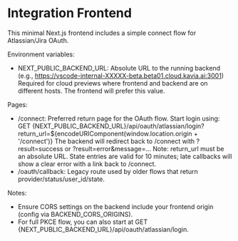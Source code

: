 # Integration Frontend

This minimal Next.js frontend includes a simple connect flow for Atlassian/Jira OAuth.

Environment variables:
- NEXT_PUBLIC_BACKEND_URL: Absolute URL to the running backend (e.g., https://vscode-internal-XXXXX-beta.beta01.cloud.kavia.ai:3001)
  Required for cloud previews where frontend and backend are on different hosts. The frontend will prefer this value.

Pages:
- /connect: Preferred return page for the OAuth flow. Start login using:
  GET {NEXT_PUBLIC_BACKEND_URL}/api/oauth/atlassian/login?return_url=${encodeURIComponent(window.location.origin + '/connect')}
  The backend will redirect back to /connect with ?result=success or ?result=error&message=...
  Note: return_url must be an absolute URL. State entries are valid for 10 minutes; late callbacks will show a clear error with a link back to /connect.
- /oauth/callback: Legacy route used by older flows that return provider/status/user_id/state.

Notes:
- Ensure CORS settings on the backend include your frontend origin (config via BACKEND_CORS_ORIGINS).
- For full PKCE flow, you can also start at GET {NEXT_PUBLIC_BACKEND_URL}/api/oauth/atlassian/login.
